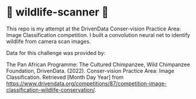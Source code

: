 # :elephant: wildlife-scanner :monkey:

This repo is my attempt at the DrivenData Conser-vision Practice Area: Image Classification competition. I built a convolution neural net to identify wildlife from camera scan images.

Data for this challenge was provided by:

The Pan African Programme: The Cultured Chimpanzee, Wild Chimpanzee Foundation, DrivenData. (2022). Conser-vision Practice Area: Image Classification. Retrieved [Month Day Year] from https://www.drivendata.org/competitions/87/competition-image-classification-wildlife-conservation/.